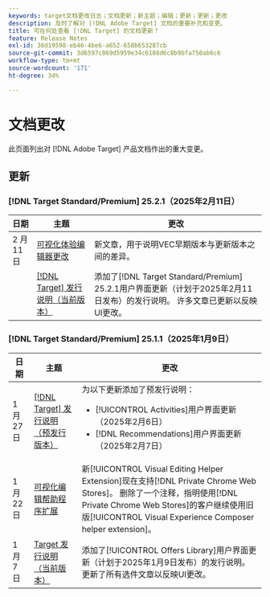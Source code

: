 ```yaml
---
keywords: target文档更改日志；文档更新；新主题；编辑；更新；更新；更改
description: 及时了解对 [!DNL Adobe Target] 文档的重要补充和变更。
title: 可在何处查看 [!DNL Target] 的文档更新？
feature: Release Notes
exl-id: 36d19598-eb46-4be6-a652-658b653287cb
source-git-commit: 3d6597c869d5959e34c6108d6c8b9bfa750ab6c6
workflow-type: tm+mt
source-wordcount: '171'
ht-degree: 34%

---
```


# 文档更改

此页面列出对 [!DNL Adobe Target] 产品文档作出的重大变更。

## 更新

### [!DNL Target Standard/Premium] 25.2.1（2025年2月11日）

| 日期 | 主题 | 更改 |
|--- |--- |--- |
| 2 月 11 日 | [可视化体验编辑器更改](/help/main/c-experiences/c-visual-experience-composer/vec-changes.md) | 新文章，用于说明VEC早期版本与更新版本之间的差异。 |
|  | [[!DNL Target] 发行说明（当前版本）](/help/main/r-release-notes/release-notes.md) | 添加了[!DNL Target Standard/Premium] 25.2.1用户界面更新（计划于2025年2月11日发布）的发行说明。 许多文章已更新以反映UI更改。 |

### [!DNL Target Standard/Premium] 25.1.1（2025年1月9日）

| 日期 | 主题 | 更改 |
|--- |--- |--- |
| 1 月 27 日 | [[!DNL Target] 发行说明（预发行版本）](/help/main/r-release-notes/target-release-notes.md) | 为以下更新添加了预发行说明： <ul><li>[!UICONTROL Activities]用户界面更新（2025年2月6日）</li><li>[!DNL Recommendations]用户界面更新（2025年2月7日）</li></ul> |
| 1 月 22 日 | [可视化编辑帮助程序扩展](/help/main/c-experiences/c-visual-experience-composer/r-troubleshoot-composer/visual-editing-helper-extension.md) | 新[!UICONTROL Visual Editing Helper Extension]现在支持[!DNL Private Chrome Web Stores]。 删除了一个注释，指明使用[!DNL Private Chrome Web Stores]的客户继续使用旧版[!UICONTROL Visual Experience Composer helper extension]。 |
| 1 月 7 日 | [Target 发行说明（当前版本）](/help/main/r-release-notes/release-notes.md) | 添加了[!UICONTROL Offers Library]用户界面更新（计划于2025年1月9日发布）的发行说明。 更新了所有选件文章以反映UI更改。 |